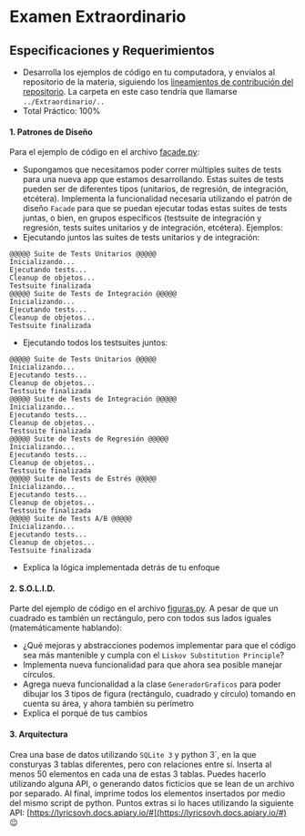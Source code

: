# Examen Extraordinario

## Especificaciones y Requerimientos

- Desarrolla los ejemplos de código en tu computadora, y envíalos al repositorio de la materia, siguiendo los [lineamientos de contribución del repositorio](https://github.com/AnhellO/DAS_Sistemas#contributing). La carpeta en este caso tendría que llamarse `../Extraordinario/..`
- Total Práctico: 100%

#### 1. Patrones de Diseño

Para el ejemplo de código en el archivo [facade.py](facade.py):

* Supongamos que necesitamos poder correr múltiples suites de tests para una nueva app que estamos desarrollando. Estas suites de tests pueden ser de diferentes tipos (unitarios, de regresión, de integración, etcétera). Implementa la funcionalidad necesaria utilizando el patrón de diseño `Facade` para que se puedan ejecutar todas estas suites de tests juntas, o bien, en grupos específicos (testsuite de integración y regresión, tests suites unitarios y de integración, etcétera). Ejemplos:
* Ejecutando juntos las suites de tests unitarios y de integración:
```
@@@@@ Suite de Tests Unitarios @@@@@
Inicializando...
Ejecutando tests...
Cleanup de objetos...
Testsuite finalizada
@@@@@ Suite de Tests de Integración @@@@@
Inicializando...
Ejecutando tests...
Cleanup de objetos...
Testsuite finalizada
```
* Ejecutando todos los testsuites juntos:
```
@@@@@ Suite de Tests Unitarios @@@@@
Inicializando...
Ejecutando tests...
Cleanup de objetos...
Testsuite finalizada
@@@@@ Suite de Tests de Integración @@@@@
Inicializando...
Ejecutando tests...
Cleanup de objetos...
Testsuite finalizada
@@@@@ Suite de Tests de Regresión @@@@@
Inicializando...
Ejecutando tests...
Cleanup de objetos...
Testsuite finalizada
@@@@@ Suite de Tests de Estrés @@@@@
Inicializando...
Ejecutando tests...
Cleanup de objetos...
Testsuite finalizada
@@@@@ Suite de Tests A/B @@@@@
Inicializando...
Ejecutando tests...
Cleanup de objetos...
Testsuite finalizada
```
* Explica la lógica implementada detrás de tu enfoque

#### 2. S.O.L.I.D.

Parte del ejemplo de código en el archivo [figuras.py](figuras.py). A pesar de que un cuadrado es también un rectángulo, pero con todos sus lados iguales (matemáticamente hablando):

* ¿Qué mejoras y abstracciones podemos implementar para que el código sea más mantenible y cumpla con el `Liskov Substitution Principle`?
* Implementa nueva funcionalidad para que ahora sea posible manejar círculos.
* Agrega nueva funcionalidad a la clase `GeneradorGraficos` para poder dibujar los 3 tipos de figura (rectángulo, cuadrado y círculo) tomando en cuenta su área, y ahora también su perímetro
* Explica el porqué de tus cambios

#### 3. Arquitectura

Crea una base de datos utilizando `SQLite 3` y python 3`, en la que consturyas 3 tablas diferentes, pero con relaciones entre sí. Inserta al menos 50 elementos en cada una de estas 3 tablas. Puedes hacerlo utilizando alguna API, o generando datos ficticios que se lean de un archivo por separado. Al final, imprime todos los elementos insertados por medio del mismo script de python. Puntos extras si lo haces utilizando la siguiente API: [https://lyricsovh.docs.apiary.io/#](https://lyricsovh.docs.apiary.io/#) :wink: